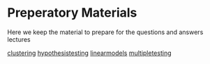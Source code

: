 # Preperatory Materials

Here we keep the material to prepare for the questions and answers lectures

[clustering](clustering)
[hypothesistesting](hypothesistesting)
[linearmodels](linearmodels)
[multipletesting](multipletesting)
